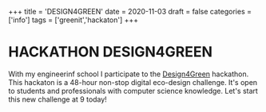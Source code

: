 +++
title = 'DESIGN4GREEN'
date = 2020-11-03
draft = false
categories = ['info']
tags = ['greenit','hackaton']
+++

# HACKATHON DESIGN4GREEN

With my engineerinf school I participate to the [Design4Green](https://design4green.org/) hackathon.
This hackaton is a 48-hour non-stop digital eco-design challenge. It's open to students and professionals with computer science knowledge.
Let's start this new challenge at 9 today!
